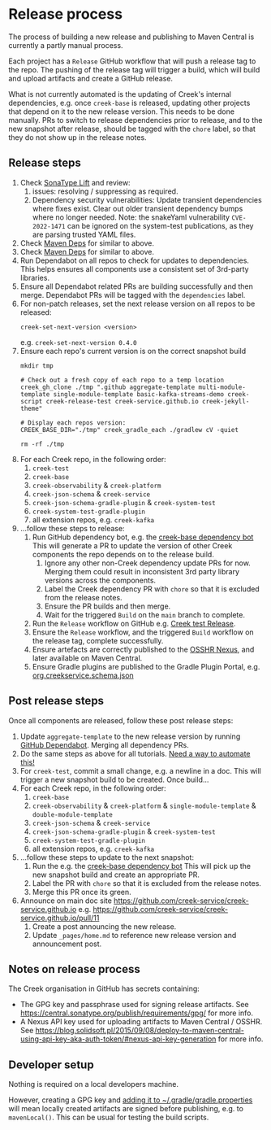# Release process

The process of building a new release and publishing to Maven Central is currently a partly manual process.

Each project has a `Release` GitHub workflow that will push a release tag to the repo.
The pushing of the release tag will trigger a build, which will build and upload artifacts and create a GitHub release.

What is not currently automated is the updating of Creek's internal dependencies, e.g. once `creek-base` is released,
updating other projects that depend on it to the new release version. This needs to be done manually.
PRs to switch to release dependencies prior to release, and to the new snapshot after release,
should be tagged with the `chore` label, so that they do not show up in the release notes.

## Release steps

1. Check [SonaType Lift](https://lift.sonatype.com/results/github.com/creek-service) and review:
   1. issues: resolving / suppressing as required.
   2. Dependency security vulnerabilities: Update transient dependencies where fixes exist.
      Clear out older transient dependency bumps where no longer needed.
      Note: the snakeYaml vulnerability `CVE-2022-1471` can be ignored on the system-test publications,
      as they are parsing trusted YAML files.
2. Check [Maven Deps](https://deps.dev/search?q=org.creekservice&system=maven&kind=PACKAGE) for similar to above.
2. Check [Maven Deps](https://deps.dev/search?q=org.creekservice&system=maven&kind=PACKAGE) for similar to above.
3. Run Dependabot on all repos to check for updates to dependencies.
   This helps ensures all components use a consistent set of 3rd-party libraries.
4. Ensure all Dependabot related PRs are building successfully and then merge.
   Dependabot PRs will be tagged with the `dependencies` label.
5. For non-patch releases, set the next release version on all repos to be released:
   ```shell
   creek-set-next-version <version>
   ```
   e.g. `creek-set-next-version 0.4.0`
6. Ensure each repo's current version is on the correct snapshot build
   ```shell
   mkdir tmp
   
   # Check out a fresh copy of each repo to a temp location
   creek_gh_clone ./tmp ".github aggregate-template multi-module-template single-module-template basic-kafka-streams-demo creek-script creek-release-test creek-service.github.io creek-jekyll-theme"
   
   # Display each repos version:  
   CREEK_BASE_DIR="./tmp" creek_gradle_each ./gradlew cV -quiet
   
   rm -rf ./tmp
   ```
7. For each Creek repo, in the following order:
    1. `creek-test`
    2. `creek-base`
    3. `creek-observability` & `creek-platform`
    4. `creek-json-schema` & `creek-service`
    5. `creek-json-schema-gradle-plugin` & `creek-system-test`
    6. `creek-system-test-gradle-plugin`
    7. all extension repos, e.g. `creek-kafka`
8. ...follow these steps to release:
    1. Run GitHub dependency bot, e.g. the [creek-base dependency bot](https://github.com/creek-service/creek-base/network/updates)
       <br>This will generate a PR to update the version of other Creek components the repo depends on to the release build.
        1. Ignore any other non-Creek dependency update PRs for now.
           Merging them could result in inconsistent 3rd party library versions across the components.
        2. Label the Creek dependency PR with `chore` so that it is excluded from the release notes.
        3. Ensure the PR builds and then merge.
        4. Wait for the triggered `Build` on the `main` branch to complete.
    2. Run the `Release` workflow on GitHub e.g. [Creek test Release](https://github.com/creek-service/creek-test/actions/workflows/release.yml).
    3. Ensure the `Release` workflow, and the triggered `Build` workflow on the release tag, complete successfully.
    4. Ensure artefacts are correctly published to the [OSSHR Nexus](https://s01.oss.sonatype.org/), and later available on Maven Central.
    5. Ensure Gradle plugins are published to the Gradle Plugin Portal, e.g. [org.creekservice.schema.json](https://plugins.gradle.org/plugin/org.creekservice.schema.json)

## Post release steps

Once all components are released, follow these post release steps:

1. Update `aggregate-template` to the new release version
   by running [GitHub Dependabot](https://github.com/creek-service/aggregate-template/network/updates).
   Merging all dependency PRs.
2. Do the same steps as above for all tutorials. [Need a way to automate this!](https://github.com/dependabot/dependabot-core/issues/6098)
3. For `creek-test`, commit a small change, e.g. a newline in a doc.
   This will trigger a new snapshot build to be created.
   Once build...
4. For each Creek repo, in the following order:
    1. `creek-base`
    2. `creek-observability` & `creek-platform` & `single-module-template` & `double-module-template`
    3. `creek-json-schema` & `creek-service`
    4. `creek-json-schema-gradle-plugin` & `creek-system-test`
    5. `creek-system-test-gradle-plugin`
    6. all extension repos, e.g. `creek-kafka`
5. ...follow these steps to update to the next snapshot:
    1. Run the e.g. the [creek-base dependency bot](https://github.com/creek-service/creek-base/network/updates)
       This will pick up the new snapshot build and create an appropriate PR.
    2. Label the PR with `chore` so that it is excluded from the release notes.
    3. Merge this PR once its green.
6. Announce on main doc site https://github.com/creek-service/creek-service.github.io
   e.g. https://github.com/creek-service/creek-service.github.io/pull/11
   1. Create a post announcing the new release.
   2. Update `_pages/home.md` to reference new release version and announcement post.

## Notes on release process

The Creek organisation in GitHub has secrets containing:
- The GPG key and passphrase used for signing release artifacts.
  See https://central.sonatype.org/publish/requirements/gpg/ for more info.
- A Nexus API key used for uploading artifacts to Maven Central / OSSHR.
  See https://blog.solidsoft.pl/2015/09/08/deploy-to-maven-central-using-api-key-aka-auth-token/#nexus-api-key-generation for more info.

## Developer setup

Nothing is required on a local developers machine.

However, creating a GPG key and [adding it to ~/.gradle/gradle.properties](https://central.sonatype.org/publish/publish-gradle/#credentials)
will mean locally created artifacts are signed before publishing, e.g. to `mavenLocal()`.
This can be usual for testing the build scripts.
